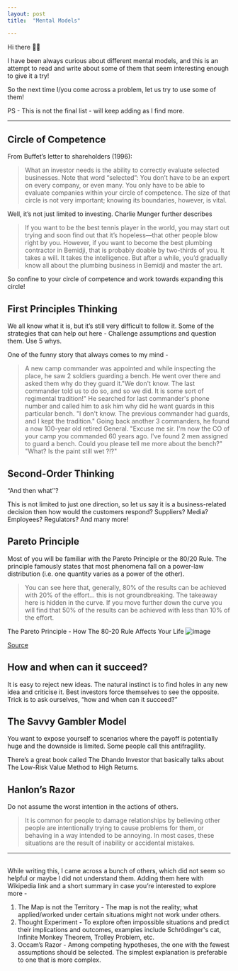 ```yaml
---
layout: post
title:  "Mental Models"

---
```


Hi there 👋🏽

I have been always curious about different mental models, and this is an attempt to read and write about some of them that seem interesting enough to give it a try!

So the next time I/you come across a problem, let us try to use some of them!

PS - This is not the final list - will keep adding as I find more.

---

## Circle of Competence
From Buffet’s letter to shareholders (1996):

> What an investor needs is the ability to correctly evaluate selected businesses. Note that word “selected”: You don’t have to be an expert on every company, or even many. You only have to be able to evaluate companies within your circle of competence. The size of that circle is not very important; knowing its boundaries, however, is vital.

Well, it’s not just limited to investing. Charlie Munger further describes

> If you want to be the best tennis player in the world, you may start out trying and soon find out that it’s hopeless—that other people blow right by you. However, if you want to become the best plumbing contractor in Bemidji, that is probably doable by two-thirds of you. It takes a will. It takes the intelligence. But after a while, you’d gradually know all about the plumbing business in Bemidji and master the art. 

So confine to your circle of competence and work towards expanding this circle!

## First Principles Thinking
We all know what it is, but it’s still very difficult to follow it. Some of the strategies that can help out here - Challenge assumptions and question them. Use 5 whys.

One of the funny story that always comes to my mind -

> A new camp commander was appointed and while inspecting the place, he saw 2 soldiers guarding a bench. He went over there and asked them why do they guard it."We don't know. The last commander told us to do so, and so we did. It is some sort of regimental tradition!" He searched for last commander's phone number and called him to ask him why did he want guards in this particular bench. "I don't know. The previous commander had guards, and I kept the tradition." Going back another 3 commanders, he found a now 100-year old retired General. "Excuse me sir. I'm now the CO of your camp you commanded 60 years ago. I've found 2 men assigned to guard a bench. Could you please tell me more about the bench?" "What? Is the paint still wet ?!?"

## Second-Order Thinking
“And then what’’?

This is not limited to just one direction, so let us say it is a business-related decision then how would the customers respond? Suppliers? Media? Employees? Regulators? And many more!

## Pareto Principle
Most of you will be familiar with the Pareto Principle or the 80/20 Rule. The principle famously states that most phenomena fall on a power-law distribution (i.e. one quantity varies as a power of the other).

> You can see here that, generally, 80% of the results can be achieved with 20% of the effort… this is not groundbreaking. The takeaway here is hidden in the curve. If you move further down the curve you will find that 50% of the results can be achieved with less than 10% of the effort.

The Pareto Principle - How The 80-20 Rule Affects Your Life
![image](https://user-images.githubusercontent.com/10815402/139592099-0c86f2f1-bff6-4bf9-b45d-f49df5141a68.png)

[Source](https://www.time-management-success.com/pareto-principle.html)

## How and when can it succeed?
It is easy to reject new ideas. The natural instinct is to find holes in any new idea and criticise it. Best investors force themselves to see the opposite.
Trick is to ask ourselves, “how and when can it succeed?”

## The Savvy Gambler Model
You want to expose yourself to scenarios where the payoff is potentially huge and the downside is limited. Some people call this antifragility.

There’s a great book called The Dhando Investor that basically talks about The Low-Risk Value Method to High Returns.

## Hanlon’s Razor
Do not assume the worst intention in the actions of others.

> It is common for people to damage relationships by believing other people are intentionally trying to cause problems for them, or behaving in a way intended to be annoying. In most cases, these situations are the result of inability or accidental mistakes.

---
<br/>
While writing this, I came across a bunch of others, which did not seem so helpful or maybe I did not understand them. Adding them here with Wikipedia link and a short summary in case you’re interested to explore more -

1. The Map is not the Territory - The map is not the reality; what applied/worked under certain situations might not work under others.
2. Thought Experiment - To explore often impossible situations and predict their implications and outcomes, examples include Schrödinger's cat, Infinite Monkey Theorem, Trolley Problem, etc.
3. Occam’s Razor - Among competing hypotheses, the one with the fewest assumptions should be selected. The simplest explanation is preferable to one that is more complex.
